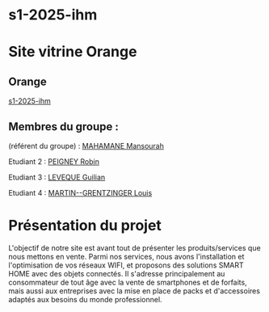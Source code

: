 # s1-2025-ihm
# Site vitrine Orange  

## Orange    

[s1-2025-ihm](https://github.com/Louis7012/s1-2025-ihm)

## Membres du groupe :

(référent du groupe) :  [MAHAMANE Mansourah](mailto:mansourah.mahamane@edu.univ-fcomte.fr) 
 
Etudiant 2 : [PEIGNEY Robin](robin.peigney@edu.univ-fcomte.fr)
 
Etudiant 3 : [LEVEQUE Guilian](mailto:guilian.leveque@edu.univ-fcomte.fr)
 
Etudiant 4 : [MARTIN--GRENTZINGER Louis](mailto:louis.martin--grentzinger@edu.univ-fcomte.fr) 


# Présentation du projet


L'objectif de notre site est avant tout de présenter les produits/services que nous mettons en vente. Parmi nos services, nous avons l'installation et l'optimisation de vos réseaux WIFI, et proposons des solutions SMART HOME avec des objets connectés. Il s'adresse principalement au consommateur de tout âge avec la vente de smartphones et de forfaits, mais aussi aux entreprises avec la mise en place de packs et d'accessoires adaptés aux besoins du monde professionnel.
